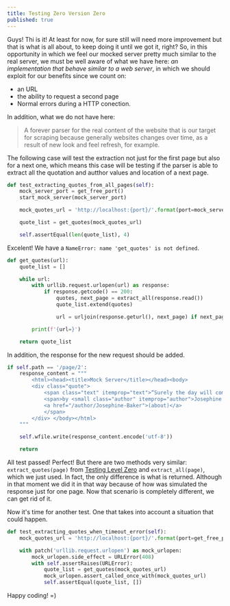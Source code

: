 ```yaml
---
title: Testing Zero Version Zero
published: true
---
```

Guys! Thi is it! At least for now, for sure still will need more improvement
but that is what is all about, to keep doing it until we got it, right? So, in this
opportunity in which we feel our mocked server pretty much similar to the real server, 
we must be well aware of what we have here: _an implementation that behave similar to 
a web server_, in which we should exploit for our benefits since we count on:
  * an URL
  * the ability to request a second page
  * Normal errors during a HTTP conection.

In addition, what we do not have here:

> A forever parser for the real content of the website that is our target for
scraping because generally websites changes over time, as a result of new look
and feel refresh, for example.

The following case will test the extraction not just for the first page but
also for a next one, which means this case will be testing if the parser is
able to extract all the quotation and autthor values and location of a next page.

```python
def test_extracting_quotes_from_all_pages(self):
    mock_server_port = get_free_port()
    start_mock_server(mock_server_port)

    mock_quotes_url = 'http://localhost:{port}/'.format(port=mock_server_port)

    quote_list = get_quotes(mock_quotes_url)

    self.assertEqual(len(quote_list), 4)
```

Excelent! We have a `NameError: name 'get_quotes' is not defined`.

```python
def get_quotes(url):
    quote_list = []

    while url:
        with urllib.request.urlopen(url) as response:
            if response.getcode() == 200:
                quotes, next_page = extract_all(response.read())
                quote_list.extend(quotes)

                url = urljoin(response.geturl(), next_page) if next_page else None

        print(f'{url=}')

    return quote_list
```

In addition, the response for the new request should be added.

```python
if self.path == '/page/2':
    response_content = """
        <html><head><title>Mock Server</title></head><body>
        <div class="quote">
            <span class="text" itemprop="text">“Surely the day will come when color means nothing more than the skin tone, when religion is seen uniquely as a way to speak one's soul, when birth places have the weight of a throw of the dice and all men are born free, when understanding breeds love and brotherhood.”</span>
            <span>by <small class="author" itemprop="author">Josephine Baker</small>
            <a href="/author/Josephine-Baker">(about)</a>
            </span>
        </div> </body></html>
    """

    self.wfile.write(response_content.encode('utf-8'))

    return
```
All test passed! Perfect! But there are two methods very similar:
`extract_quotes(page)` from [Testing Level Zero](https://ambarmendez.github.io/Testing-Zero) and `extract_all(page)`,
which we just used. In fact, the only difference is what is returned. Although
in that moment we did it in that way because of how was simulated the response
just for one page. Now that scenario is completely different, we can get rid of it.

Now it's time for another test. One that takes into account a situation that
could happen.

```python
def test_extracting_quotes_when_timeout_error(self):
    mock_quotes_url = 'http://localhost:{port}/'.format(port=get_free_port())

    with patch('urllib.request.urlopen') as mock_urlopen:
        mock_urlopen.side_effect = URLError(408)
        with self.assertRaises(URLError):
            quote_list = get_quotes(mock_quotes_url)
            mock_urlopen.assert_called_once_with(mock_quotes_url)
            self.assertEqual(quote_list, [])
```

Happy coding! =)
